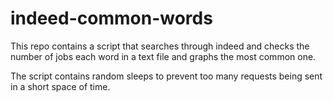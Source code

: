 # indeed-common-words

This repo contains a script that searches through indeed and checks the number of jobs each word in a text file and graphs the most common one. 

The script contains random sleeps to prevent too many requests being sent in a short space of time.
